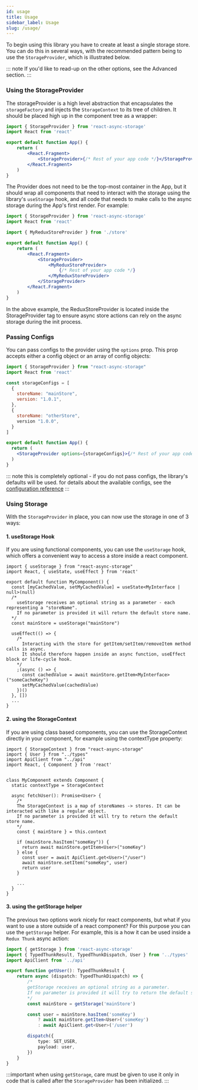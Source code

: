 ```yaml
---
id: usage
title: Usage
sidebar_label: Usage
slug: /usage/
---
```


To begin using this library you have to create at least a single storage store. You can do this in several ways, with the recommended pattern being to use the `StorageProvider`, which is illustrated below.

::: note If you'd like to read-up on the other options, see the Advanced section.
:::

### Using the StorageProvider

The storageProvider is a high level abstraction that encapsulates the `storageFactory` and injects the `StorageContext` to its tree of children. It should be placed high up in the component tree as a wrapper:

```jsx
import { StorageProvider } from 'react-async-storage'
import React from 'react'

export default function App() {
    return (
        <React.Fragment>
            <StorageProvider>{/* Rest of your app code */}</StorageProvider>
        </React.Fragment>
    )
}
```

The Provider does not need to be the top-most container in the App, but it should wrap all components that need to interact with the storage using the library's `useStorage` hook, and all code that needs to make calls to the async storage during the App's first render. For example:

```jsx
import { StorageProvider } from 'react-async-storage'
import React from 'react'

import { MyReduxStoreProvider } from './store'

export default function App() {
    return (
        <React.Fragment>
            <StorageProvider>
                <MyReduxStoreProvider>
                    {/* Rest of your app code */}
                </MyReduxStoreProvider>
            </StorageProvider>
        </React.Fragment>
    )
}
```

In the above example, the ReduxStoreProvider is located inside the StorageProvider tag to ensure async store actions can rely on the async storage during the init process.

### Passing Configs

You can pass configs to the provider using the `options` prop. This prop accepts either a config object or an array of config objects:

```jsx
import { StorageProvider } from "react-async-storage"
import React from 'react'

const storageConfigs = [
  {
    storeName: "mainStore",
    version: "1.0.1",
  },
  {
    storeName: "otherStore",
    version "1.0.0",
  }
]

export default function App() {
  return (
    <StorageProvider options={storageConfigs}>{/* Rest of your app code */}</StorageProvider>
  )
}
```

::: note this is completely optional - if you do not pass configs, the library's defaults will be used.
for details about the available configs, see the [configuration reference](./configuration.md)
:::

### Using Storage

With the `StorageProvider` in place, you can now use the storage in one of 3 ways:

#### 1. useStorage Hook

If you are using functional components, you can use the `useStorage` hook, which offers a convenient way to access a store inside a react component.

```tsx
import { useStorage } from "react-async-storage"
import React, { useState, useEffect } from 'react'

export default function MyComponent() {
  const [myCachedValue, setMyCachedValue] = useState<MyInterface | null>(null)
  /*
    useStorage receives an optional string as a parameter - each representing a "storeName".
    If no parameter is provided it will return the default store name.
  */
  const mainStore = useStorage("mainStore")

  useEffect(() => {
    /*
      Interacting with the store for getItem/setItem/removeItem method calls is async.
      It should therefore happen inside an async function, useEffect block or life-cycle hook.
    */
    ;(async () => {
      const cachedValue = await mainStore.getItem<MyInterface>("someCacheKey")
      setMyCachedValue(cachedValue)
    })()
  }, [])
  ...
}
```

#### 2. using the StorageContext

If you are using class based components, you can use the StorageContext directly in your component, for example using the contextType property:

```tsx
import { StorageContext } from "react-async-storage"
import { User } from "../types"
import ApiClient from "../api"
import React, { Component } from 'react'


class MyComponent extends Component {
  static contextType = StorageContext

  async fetchUser(): Promise<User> {
    /*
    The StorageContext is a map of storeNames -> stores. It can be interacted with like a regular object.
    If no parameter is provided it will try to return the default store name.
    */
    const { mainStore } = this.context

    if (mainStore.hasItem("someKey")) {
      return await mainStore.getItem<User>("someKey")
    } else {
      const user = await ApiClient.get<User>("/user")
      await mainStore.setItem("someKey", user)
      return user
    }

    ...
  }
}
```

#### 3. using the getStorage helper

The previous two options work nicely for react components, but what if you want to use a store outside of a react component? For this purpose you can use the `getStorage` helper. For example, this is a how it can be used inside a `Redux Thunk` async action:

```ts
import { getStorage } from 'react-async-storage'
import { TypedThunkResult, TypedThunkDispatch, User } from '../types'
import ApiClient from '../api'

export function getUser(): TypedThunkResult {
    return async (dispatch: TypedThunkDispatch) => {
        /*
        getStorage receives an optional string as a parameter.
        If no parameter is provided it will try to return the default store name.
        */
        const mainStore = getStorage('mainStore')

        const user = mainStore.hasItem('someKey')
            ? await mainStore.getItem<User>('someKey')
            : await ApiClient.get<User>('/user')

        dispatch({
            type: SET_USER,
            payload: user,
        })
    }
}
```

:::important when using `getStorage`, care must be given to use it only in code that is called after the `StorageProvider` has been initialized.
:::
